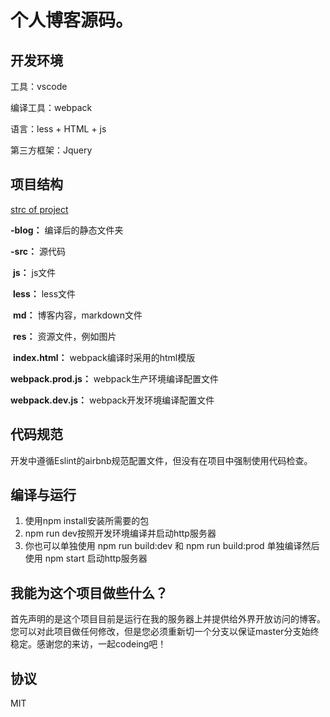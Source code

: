 # 个人博客源码。

## 开发环境

工具：vscode

编译工具：webpack

语言：less + HTML + js

第三方框架：Jquery

## 项目结构

[strc of project](http://23.106.158.25:8080/Project_BackSky_New/data/uploadimg/full/capture.png)





**-blog：**
编译后的静态文件夹

**-src：**
源代码

​	**js：**
js文件

​	**less：**
less文件

​	**md：**
博客内容，markdown文件

​	**res：**
资源文件，例如图片

​	**index.html：**
webpack编译时采用的html模版

**webpack.prod.js：**
webpack生产环境编译配置文件

**webpack.dev.js：**
webpack开发环境编译配置文件



## 代码规范

开发中遵循Eslint的airbnb规范配置文件，但没有在项目中强制使用代码检查。

## 编译与运行

1. 使用npm install安装所需要的包
2. npm run dev按照开发环境编译并启动http服务器
3. 你也可以单独使用 npm run build:dev 和 npm run build:prod 单独编译然后使用 npm start 启动http服务器

## 我能为这个项目做些什么？

首先声明的是这个项目目前是运行在我的服务器上并提供给外界开放访问的博客。您可以对此项目做任何修改，但是您必须重新切一个分支以保证master分支始终稳定。感谢您的来访，一起codeing吧！

## 协议

MIT
